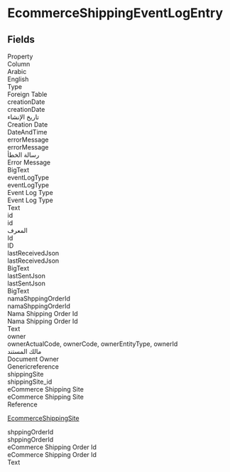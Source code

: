 # EcommerceShippingEventLogEntry

<ContentFilter/>

<div class='searchable'>

## Fields

<div class="nama-table">
<div class="row header-row">
<div class="cell">Property</div>
<div class="cell">Column</div>
<div class="cell">Arabic</div>
<div class="cell">English</div>
<div class="cell">Type</div>
<div class="cell">Foreign Table</div>
</div><div class="row searchable" id="creationDate">
<div class="cell" data-label="Property">creationDate</div>
<div class="cell" data-label="Column">creationDate</div>
<div class="cell" data-label="Arabic">تاريخ الإنشاء</div>
<div class="cell" data-label="English">Creation Date</div>
<div class="cell" data-label="Type">DateAndTime</div>

</div>

<div class="row searchable" id="errorMessage">
<div class="cell" data-label="Property">errorMessage</div>
<div class="cell" data-label="Column">errorMessage</div>
<div class="cell" data-label="Arabic">رسالة الخطأ</div>
<div class="cell" data-label="English">Error Message</div>
<div class="cell" data-label="Type">BigText</div>

</div>

<div class="row searchable" id="eventLogType">
<div class="cell" data-label="Property">eventLogType</div>
<div class="cell" data-label="Column">eventLogType</div>
<div class="cell" data-label="Arabic">Event Log Type</div>
<div class="cell" data-label="English">Event Log Type</div>
<div class="cell" data-label="Type">Text</div>

</div>

<div class="row searchable" id="id">
<div class="cell" data-label="Property">id</div>
<div class="cell" data-label="Column">id</div>
<div class="cell" data-label="Arabic">المعرف</div>
<div class="cell" data-label="English">Id</div>
<div class="cell" data-label="Type">ID</div>

</div>

<div class="row searchable" id="lastReceivedJson">
<div class="cell" data-label="Property">lastReceivedJson</div>
<div class="cell" data-label="Column">lastReceivedJson</div>
<div class="cell" data-label="Arabic"></div>
<div class="cell" data-label="English"></div>
<div class="cell" data-label="Type">BigText</div>

</div>

<div class="row searchable" id="lastSentJson">
<div class="cell" data-label="Property">lastSentJson</div>
<div class="cell" data-label="Column">lastSentJson</div>
<div class="cell" data-label="Arabic"></div>
<div class="cell" data-label="English"></div>
<div class="cell" data-label="Type">BigText</div>

</div>

<div class="row searchable" id="namaShppingOrderId">
<div class="cell" data-label="Property">namaShppingOrderId</div>
<div class="cell" data-label="Column">namaShppingOrderId</div>
<div class="cell" data-label="Arabic">Nama Shipping Order Id</div>
<div class="cell" data-label="English">Nama Shipping Order Id</div>
<div class="cell" data-label="Type">Text</div>

</div>

<div class="row searchable" id="owner">
<div class="cell" data-label="Property">owner</div>
<div class="cell gen-ref-column" data-label="Column">ownerActualCode,  ownerCode,  ownerEntityType,  ownerId</div>
<div class="cell" data-label="Arabic"> مالك المستند</div>
<div class="cell" data-label="English"> Document Owner</div>
<div class="cell" data-label="Type">Genericreference</div>

</div>

<div class="row searchable" id="shippingSite">
<div class="cell" data-label="Property">shippingSite</div>
<div class="cell" data-label="Column">shippingSite_id</div>
<div class="cell" data-label="Arabic">eCommerce Shipping Site</div>
<div class="cell" data-label="English">eCommerce Shipping Site</div>
<div class="cell" data-label="Type">Reference</div>
<div class="cell" data-label="Foreign Table">

 [EcommerceShippingSite](/modules/magento/EcommerceShippingSite.md) 
</div>
</div>

<div class="row searchable" id="shppingOrderId">
<div class="cell" data-label="Property">shppingOrderId</div>
<div class="cell" data-label="Column">shppingOrderId</div>
<div class="cell" data-label="Arabic">eCommerce Shipping Order Id</div>
<div class="cell" data-label="English">eCommerce Shipping Order Id</div>
<div class="cell" data-label="Type">Text</div>

</div>


</div>
</div>

